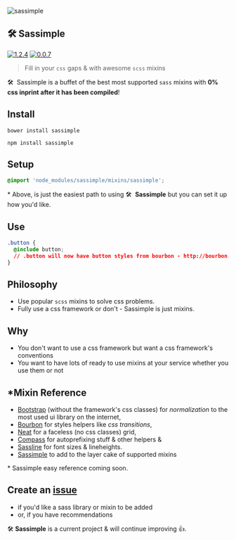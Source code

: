 ![sassimple](https://cloud.githubusercontent.com/assets/1074042/18115410/166c989e-6ef4-11e6-85ef-6e5cf28ebe1b.jpg)

## 🛠 Sassimple

[![1.2.4](https://badge.fury.io/js/sassimple.svg)](https://badge.fury.io/js/sassimple)
[![0.0.7](https://badge.fury.io/bo/sassimple.svg)](https://badge.fury.io/bo/sassimple)

> Fill in your `css` gaps & with awesome `scss` mixins

🛠 &nbsp;Sassimple is a buffet of the best most supported `sass` mixins with **0% css inprint after it has been compiled**!

## Install

```
bower install sassimple
```

```
npm install sassimple
```

## Setup

```css
@import 'node_modules/sassimple/mixins/sassimple';
```
\* Above, is just the easiest path to using 🛠 &nbsp;**Sassimple** but you can set it up how you'd like.

## Use

```css
.button {
  @include button; 
  // .button will now have button styles from bourbon - http://bourbon.io/docs/#buttons
}
```

## Philosophy

- Use popular `scss` mixins to solve css problems.
- Fully use a css framework or don't - Sassimple is just mixins.

## Why

- You don't want to use a css framework but want a css framework's conventions
- You want to have lots of ready to use mixins at your service whether you use them or not

## \*Mixin Reference

- [Bootstrap](http://getbootstrap.com/) (without the framework's css classes) for _normalization_ to the most used ui library on the internet, 
- [Bourbon](http://bourbon.io/) for styles helpers like _css transitions_, 
- [Neat](http://neat.bourbon.io/) for a faceless (no css classes) grid, 
- [Compass](http://compass-style.org/) for autoprefixing stuff & other helpers & 
- [Sassline](https://sassline.com/) for font sizes & lineheights. 
- [Sassimple](https://github.com/yowainwright/sassimple/tree/master/mixins) to add to the layer cake of supported mixins

\* Sassimple easy reference coming soon.

## Create an [issue](https://github.com/yowainwright/sassimple/issues) 
- if you'd like a sass library or mixin to be added
- or, if you have recommendations

🛠 **Sassimple** is a current project & will continue improving 👍.

